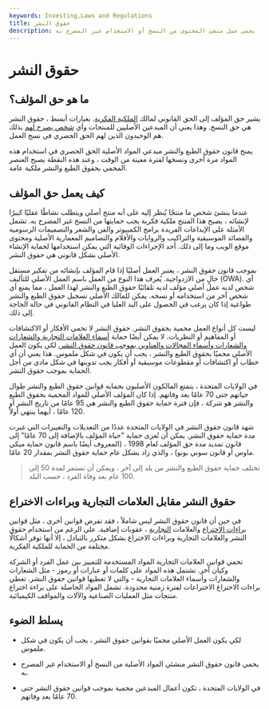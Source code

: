 ```yaml
---
keywords: Investing,Laws and Regulations
title: حقوق النشر
description: حقوق الطبع والنشر هي حق حصري لمالك الملكية الفكرية. يحمي عمل منشئ المحتوى من النسخ أو الاستخدام غير المصرح به.
---
```


# حقوق النشر
## ما هو حق المؤلف؟

يشير حق المؤلف إلى الحق القانوني لمالك [الملكية الفكرية](/intellectualproperty). بعبارات أبسط ، حقوق النشر هي حق النسخ. وهذا يعني أن المبدعين الأصليين للمنتجات وأي [شخص يصرح لهم](/licensing-agreement) بذلك هم الوحيدون الذين لهم الحق الحصري في نسخ العمل.

يمنح قانون حقوق الطبع والنشر مبدعي المواد الأصلية الحق الحصري في استخدام هذه المواد مرة أخرى ونسخها لفترة معينة من الوقت ، وعند هذه النقطة يصبح العنصر المحمي بحقوق الطبع والنشر ملكية عامة.

## كيف يعمل حق المؤلف

عندما ينشئ شخص ما منتجًا يُنظر إليه على أنه منتج أصلي ويتطلب نشاطًا عقليًا كبيرًا لإنشائه ، يصبح هذا المنتج ملكية فكرية يجب حمايتها من النسخ غير المصرح به. تشمل الأمثلة على الإبداعات الفريدة برامج الكمبيوتر والفن والشعر والتصميمات الرسومية والقصائد الموسيقية والتراكيب والروايات والأفلام والتصاميم المعمارية الأصلية ومحتوى موقع الويب وما إلى ذلك. أحد الإجراءات الوقائية التي يمكن استخدامها لحماية الإنشاء الأصلي بشكل قانوني هي حقوق النشر.

بموجب قانون حقوق النشر ، يعتبر العمل أصليًا إذا قام المؤلف بإنشائه من تفكير مستقل خالٍ من الازدواجية. يُعرف هذا النوع من العمل باسم العمل الأصلي للتأليف (OWA). أي شخص لديه عمل أصلي مؤلف لديه تلقائيًا حقوق الطبع والنشر لهذا العمل ، مما يمنع أي شخص آخر من استخدامه أو نسخه. يمكن للمالك الأصلي تسجيل حقوق الطبع والنشر طواعية إذا كان يرغب في الحصول على اليد العليا في النظام القانوني في حالة الحاجة إلى ذلك.

ليست كل أنواع العمل محمية بحقوق النشر. حقوق النشر لا تحمي الأفكار أو الاكتشافات أو المفاهيم أو النظريات. لا يمكن أيضًا حماية [أسماء العلامات التجارية والشعارات والشعارات وأسماء المجالات والعناوين بموجب قانون حقوق النشر.](/brand-identity) لكي يكون العمل الأصلي محميًا بحقوق الطبع والنشر ، يجب أن يكون في شكل ملموس. هذا يعني أن أي خطاب أو اكتشافات أو مقطوعات موسيقية أو أفكار يجب تدوينها في شكل مادي من أجل الحماية بموجب حقوق النشر.

في الولايات المتحدة ، يتمتع المالكون الأصليون بحماية قوانين حقوق الطبع والنشر طوال حياتهم حتى 70 عامًا بعد وفاتهم. إذا كان المؤلف الأصلي للمواد المحمية بحقوق الطبع والنشر هو شركة ، فإن فترة حماية حقوق الطبع والنشر هي 95 عامًا من تاريخ النشر أو 120 عامًا ، أيهما ينتهي أولاً.

شهد قانون حقوق النشر في الولايات المتحدة عددًا من التعديلات والتغييرات التي غيرت مدة حماية حقوق النشر. يمكن أن تُعزى حماية "حياة المؤلف بالإضافة إلى 70 عامًا" إلى قانون تمديد مدة حق المؤلف لعام 1998 ، (المعروف أيضًا باسم قانون حماية ميكي ماوس أو قانون سوني بونو) ، والذي زاد بشكل عام حماية حقوق النشر بمقدار 20 عامًا.

> تختلف حماية حقوق الطبع والنشر من بلد إلى آخر ، ويمكن أن تستمر لمدة 50 إلى 100 عام بعد وفاة الفرد ، حسب البلد.

>

## حقوق النشر مقابل العلامات التجارية وبراءات الاختراع

في حين أن قانون حقوق النشر ليس شاملاً ، فقد تفرض قوانين أخرى ، مثل قوانين [براءات الاختراع](/patent) والعلامات [التجارية](/trademark) ، عقوبات إضافية. على الرغم من استخدام حقوق النشر والعلامات التجارية وبراءات الاختراع بشكل متكرر بالتبادل ، إلا أنها توفر أشكالًا مختلفة من الحماية للملكية الفكرية.

تحمي قوانين العلامات التجارية المواد المستخدمة للتمييز بين عمل الفرد أو الشركة وكيان آخر. تشتمل هذه المواد على كلمات أو عبارات أو رموز - مثل الشعارات والشعارات وأسماء العلامات التجارية - والتي لا تغطيها قوانين حقوق النشر. تغطي براءات الاختراع الاختراعات لفترة زمنية محدودة. تشمل المواد الحاصلة على براءة اختراع منتجات مثل العمليات الصناعية والآلات والمواقف الكيميائية.

## يسلط الضوء

- لكي يكون العمل الأصلي محميًا بقوانين حقوق النشر ، يجب أن يكون في شكل ملموس.

- يحمي قانون حقوق النشر منشئي المواد الأصلية من النسخ أو الاستخدام غير المصرح به.

- في الولايات المتحدة ، تكون أعمال المبدعين محمية بموجب قوانين حقوق النشر حتى 70 عامًا بعد وفاتهم.

